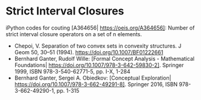 # Strict Interval Closures
iPython codes for couting [A364656| https://oeis.org/A364656]: Number of strict interval closure operators on a set of n elements. 

* Chepoi, V. Separation of two convex sets in convexity structures. J Geom 50, 30–51 (1994). https://doi.org/10.1007/BF01222661
* Bernhard Ganter, Rudolf Wille: [Formal Concept Analysis - Mathematical Foundations| https://doi.org/10.1007/978-3-642-59830-2]. Springer 1999, ISBN 978-3-540-62771-5, pp. I-X, 1-284
* Bernhard Ganter, Sergei A. Obiedkov: [Conceptual Exploration| https://doi.org/10.1007/978-3-662-49291-8]. Springer 2016, ISBN 978-3-662-49290-1, pp. 1-315
